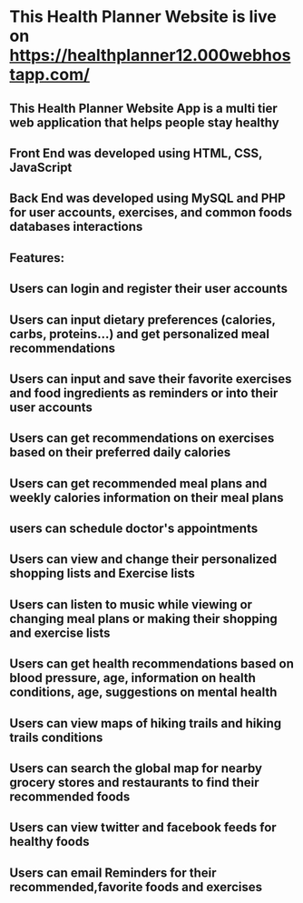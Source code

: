 # This Health Planner Website is live on https://healthplanner12.000webhostapp.com/
## This Health Planner Website App is a multi tier web application that helps people stay healthy
## Front End was developed using HTML, CSS, JavaScript
## Back End was developed using MySQL and PHP for user accounts, exercises, and common foods databases interactions
## Features: 
## Users can login and register their user accounts 
## Users can input dietary preferences (calories, carbs, proteins...) and get personalized meal recommendations
## Users can input and save their favorite exercises and food ingredients as reminders or into their user accounts
## Users can get recommendations on exercises based on their preferred daily calories
## Users can get recommended meal plans and weekly calories information on their meal plans 
## users can schedule doctor's appointments
## Users can view and change their personalized shopping lists and Exercise lists
## Users can listen to music while viewing or changing meal plans or making their shopping and exercise lists
## Users can get health recommendations based on blood pressure, age, information on health conditions, age, suggestions on mental health
## Users can view maps of hiking trails and hiking trails conditions
## Users can search the global map for nearby grocery stores and restaurants to find their recommended foods
## Users can view twitter and facebook feeds for healthy foods
## Users can email Reminders for their recommended,favorite foods and exercises

